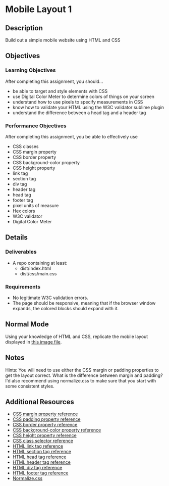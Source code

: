 # Mobile Layout 1

## Description
Build out a simple mobile website using HTML and CSS


## Objectives

### Learning Objectives

After completing this assignment, you should…

 * be able to target and style elements with CSS
 * use Digital Color Meter to determine colors of things on your screen
 * understand how to use pixels to specify measurements in CSS
 * know how to validate your HTML using the W3C validator sublime plugin
 * understand the difference between a head tag and a header tag

### Performance Objectives

After completing this assignment, you be able to effectively use

* CSS classes
* CSS margin property
* CSS border property
* CSS background-color property
* CSS height property
* link tag
* section tag
* div tag
* header tag
* head tag
* footer tag
* pixel units of measure
* Hex colors
* W3C validator
* Digital Color Meter



## Details

### Deliverables

* A repo containing at least:
  * dist/index.html
  * dist/css/main.css

### Requirements

* No legitimate W3C validation errors.
* The page should be responsive, meaning that if the browser window expands, the colored blocks should expand with it.


## Normal Mode
Using your knowledge of HTML and CSS, replicate the mobile layout displayed in [this image file](/layout.png).
            


## Notes

Hints: You will need to use either the CSS margin or padding properties to get the layout correct. What is the difference between margin and padding? I'd also recommend using normalize.css to make sure that you start with some consistent styles.

## Additional Resources

* [CSS margin property reference](http://tympanus.net/codrops/css_reference/margin/)
* [CSS padding property reference](http://tympanus.net/codrops/css_reference/padding)
* [CSS border property reference](http://tympanus.net/codrops/css_reference/border)
* [CSS background-color property reference](http://tympanus.net/codrops/css_reference/background)
* [CSS height property reference](http://tympanus.net/codrops/css_reference/height)
* [CSS class selector reference](https://developer.mozilla.org/en-US/docs/Web/CSS/Class_selectors)
* [HTML link tag reference](https://developer.mozilla.org/en-US/docs/Web/HTML/Element/link)
* [HTML section tag reference](https://developer.mozilla.org/en-US/docs/Web/HTML/Element/section)
* [HTML head tag reference](https://developer.mozilla.org/en-US/docs/Web/HTML/Element/head)
* [HTML header tag reference](https://developer.mozilla.org/en-US/docs/Web/HTML/Element/header)
* [HTML div tag reference](https://developer.mozilla.org/en-US/docs/Web/HTML/Element/div)
* [HTML footer tag reference](https://developer.mozilla.org/en-US/docs/Web/HTML/Element/footer)
* [Normalize.css](http://necolas.github.io/normalize.css/)
